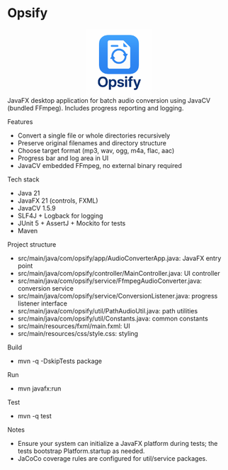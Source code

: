# Opsify

<div align="center">
    <img src="docs/logo.png" alt="Audio Converter Logo" width="150" />
</div>
JavaFX desktop application for batch audio conversion using JavaCV (bundled FFmpeg). Includes progress reporting and logging.

Features
- Convert a single file or whole directories recursively
- Preserve original filenames and directory structure
- Choose target format (mp3, wav, ogg, m4a, flac, aac)
- Progress bar and log area in UI
- JavaCV embedded FFmpeg, no external binary required

Tech stack
- Java 21
- JavaFX 21 (controls, FXML)
- JavaCV 1.5.9
- SLF4J + Logback for logging
- JUnit 5 + AssertJ + Mockito for tests
- Maven

Project structure
- src/main/java/com/opsify/app/AudioConverterApp.java: JavaFX entry point
- src/main/java/com/opsify/controller/MainController.java: UI controller
- src/main/java/com/opsify/service/FfmpegAudioConverter.java: conversion service
- src/main/java/com/opsify/service/ConversionListener.java: progress listener interface
- src/main/java/com/opsify/util/PathAudioUtil.java: path utilities
- src/main/java/com/opsify/util/Constants.java: common constants
- src/main/resources/fxml/main.fxml: UI
- src/main/resources/css/style.css: styling

Build
- mvn -q -DskipTests package

Run
- mvn javafx:run

Test
- mvn -q test

Notes
- Ensure your system can initialize a JavaFX platform during tests; the tests bootstrap Platform.startup as needed.
- JaCoCo coverage rules are configured for util/service packages.

